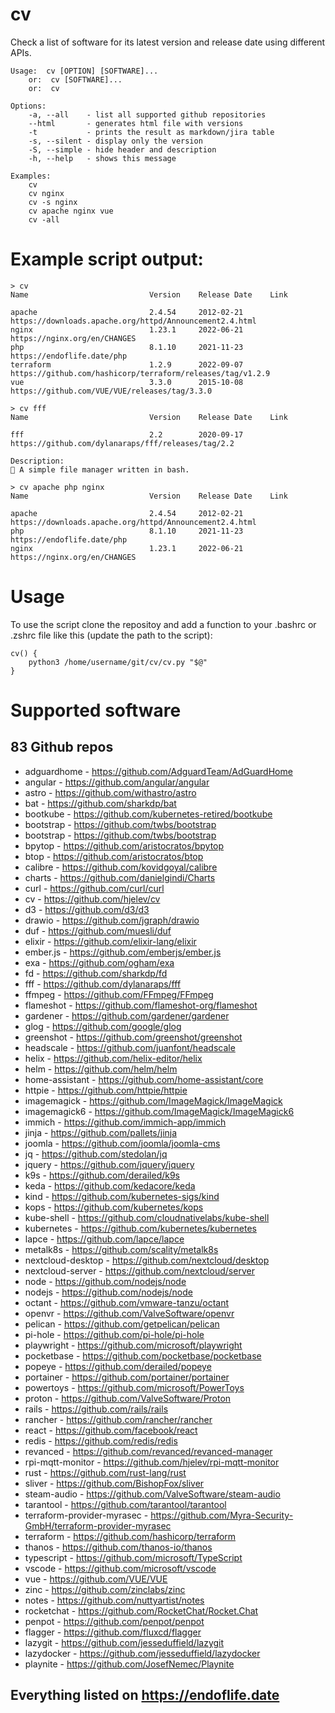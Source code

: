 # cv

Check a list of software for its latest version and release date using different APIs.

    Usage:  cv [OPTION] [SOFTWARE]...
        or:  cv [SOFTWARE]...
        or:  cv
        
    Options:
        -a, --all    - list all supported github repositories
        --html       - generates html file with versions
        -t           - prints the result as markdown/jira table
        -s, --silent - display only the version
        -S, --simple - hide header and description
        -h, --help   - shows this message

    Examples:
        cv
        cv nginx
        cv -s nginx
        cv apache nginx vue
        cv -all

# Example script output:

    > cv
    Name                           Version    Release Date    Link

    apache                         2.4.54     2012-02-21      https://downloads.apache.org/httpd/Announcement2.4.html
    nginx                          1.23.1     2022-06-21      https://nginx.org/en/CHANGES
    php                            8.1.10     2021-11-23      https://endoflife.date/php
    terraform                      1.2.9      2022-09-07      https://github.com/hashicorp/terraform/releases/tag/v1.2.9
    vue                            3.3.0      2015-10-08      https://github.com/VUE/VUE/releases/tag/3.3.0

    > cv fff                                                  
    Name                           Version    Release Date    Link

    fff                            2.2        2020-09-17      https://github.com/dylanaraps/fff/releases/tag/2.2

    Description:
    📁 A simple file manager written in bash.

    > cv apache php nginx 
    Name                           Version    Release Date    Link

    apache                         2.4.54     2012-02-21      https://downloads.apache.org/httpd/Announcement2.4.html
    php                            8.1.10     2021-11-23      https://endoflife.date/php
    nginx                          1.23.1     2022-06-21      https://nginx.org/en/CHANGES

# Usage

To use the script clone the repositoy and add a function to your .bashrc or .zshrc file like this (update the path to the script):

```
cv() {
    python3 /home/username/git/cv/cv.py "$@"
}
```

# Supported software

## 83 Github repos

- adguardhome - https://github.com/AdguardTeam/AdGuardHome
- angular - https://github.com/angular/angular
- astro - https://github.com/withastro/astro
- bat - https://github.com/sharkdp/bat
- bootkube - https://github.com/kubernetes-retired/bootkube
- bootstrap - https://github.com/twbs/bootstrap
- bootstrap - https://github.com/twbs/bootstrap
- bpytop - https://github.com/aristocratos/bpytop
- btop - https://github.com/aristocratos/btop 
- calibre - https://github.com/kovidgoyal/calibre
- charts - https://github.com/danielgindi/Charts
- curl - https://github.com/curl/curl
- cv - https://github.com/hjelev/cv
- d3 - https://github.com/d3/d3
- drawio - https://github.com/jgraph/drawio
- duf - https://github.com/muesli/duf
- elixir - https://github.com/elixir-lang/elixir
- ember.js - https://github.com/emberjs/ember.js
- exa - https://github.com/ogham/exa
- fd - https://github.com/sharkdp/fd
- fff - https://github.com/dylanaraps/fff
- ffmpeg - https://github.com/FFmpeg/FFmpeg
- flameshot - https://github.com/flameshot-org/flameshot
- gardener - https://github.com/gardener/gardener
- glog - https://github.com/google/glog
- greenshot - https://github.com/greenshot/greenshot
- headscale - https://github.com/juanfont/headscale
- helix - https://github.com/helix-editor/helix
- helm - https://github.com/helm/helm
- home-assistant - https://github.com/home-assistant/core
- httpie - https://github.com/httpie/httpie
- imagemagick - https://github.com/ImageMagick/ImageMagick
- imagemagick6 - https://github.com/ImageMagick/ImageMagick6
- immich - https://github.com/immich-app/immich
- jinja - https://github.com/pallets/jinja
- joomla - https://github.com/joomla/joomla-cms
- jq - https://github.com/stedolan/jq
- jquery - https://github.com/jquery/jquery
- k9s - https://github.com/derailed/k9s
- keda - https://github.com/kedacore/keda
- kind - https://github.com/kubernetes-sigs/kind
- kops - https://github.com/kubernetes/kops
- kube-shell - https://github.com/cloudnativelabs/kube-shell
- kubernetes - https://github.com/kubernetes/kubernetes
- lapce - https://github.com/lapce/lapce
- metalk8s - https://github.com/scality/metalk8s
- nextcloud-desktop - https://github.com/nextcloud/desktop
- nextcloud-server - https://github.com/nextcloud/server
- node - https://github.com/nodejs/node
- nodejs - https://github.com/nodejs/node
- octant - https://github.com/vmware-tanzu/octant
- openvr - https://github.com/ValveSoftware/openvr
- pelican - https://github.com/getpelican/pelican
- pi-hole - https://github.com/pi-hole/pi-hole
- playwright - https://github.com/microsoft/playwright
- pocketbase - https://github.com/pocketbase/pocketbase
- popeye - https://github.com/derailed/popeye
- portainer - https://github.com/portainer/portainer
- powertoys - https://github.com/microsoft/PowerToys
- proton - https://github.com/ValveSoftware/Proton
- rails - https://github.com/rails/rails
- rancher - https://github.com/rancher/rancher
- react - https://github.com/facebook/react
- redis - https://github.com/redis/redis
- revanced - https://github.com/revanced/revanced-manager
- rpi-mqtt-monitor - https://github.com/hjelev/rpi-mqtt-monitor
- rust - https://github.com/rust-lang/rust
- sliver - https://github.com/BishopFox/sliver
- steam-audio - https://github.com/ValveSoftware/steam-audio
- tarantool - https://github.com/tarantool/tarantool
- terraform-provider-myrasec - https://github.com/Myra-Security-GmbH/terraform-provider-myrasec
- terraform - https://github.com/hashicorp/terraform
- thanos - https://github.com/thanos-io/thanos
- typescript - https://github.com/microsoft/TypeScript
- vscode - https://github.com/microsoft/vscode
- vue - https://github.com/VUE/VUE
- zinc - https://github.com/zinclabs/zinc
- notes - https://github.com/nuttyartist/notes
- rocketchat - https://github.com/RocketChat/Rocket.Chat
- penpot - https://github.com/penpot/penpot
- flagger - https://github.com/fluxcd/flagger
- lazygit - https://github.com/jesseduffield/lazygit
- lazydocker - https://github.com/jesseduffield/lazydocker
- playnite - https://github.com/JosefNemec/Playnite

## Everything listed on <https://endoflife.date>

